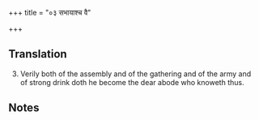 +++
title = "०३ सभायाश्च वै"

+++
## Translation
3. Verily both of the assembly and of the gathering and of the army and  
of strong drink doth he become the dear abode who knoweth thus.

## Notes

